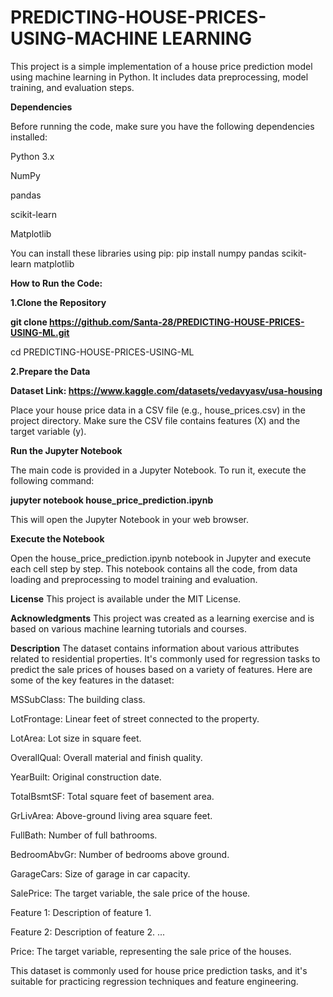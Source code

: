 # PREDICTING-HOUSE-PRICES-USING-MACHINE LEARNING

This project is a simple implementation of a house price prediction model using machine learning in Python. It includes data preprocessing, model training, and evaluation steps.

**Dependencies**

Before running the code, make sure you have the following dependencies installed:

Python 3.x

NumPy

pandas

scikit-learn

Matplotlib

You can install these libraries using pip:
pip install numpy pandas scikit-learn matplotlib

**How to Run the Code:**

**1.Clone the Repository**

**git clone https://github.com/Santa-28/PREDICTING-HOUSE-PRICES-USING-ML.git**

cd PREDICTING-HOUSE-PRICES-USING-ML

**2.Prepare the Data**

**Dataset Link: https://www.kaggle.com/datasets/vedavyasv/usa-housing**

Place your house price data in a CSV file (e.g., house_prices.csv) in the project directory. Make sure the CSV file contains features (X) and the target variable (y).

**Run the Jupyter Notebook**

The main code is provided in a Jupyter Notebook. To run it, execute the following command:

**jupyter notebook house_price_prediction.ipynb**

This will open the Jupyter Notebook in your web browser.

**Execute the Notebook**

Open the house_price_prediction.ipynb notebook in Jupyter and execute each cell step by step. This notebook contains all the code, from data loading and preprocessing to model training and evaluation.

**License**
This project is available under the MIT License.

**Acknowledgments**
This project was created as a learning exercise and is based on various machine learning tutorials and courses.

**Description**
The dataset contains information about various attributes related to residential properties. It's commonly used for regression tasks to predict the sale prices of houses based on a variety of features. Here are some of the key features in the dataset:

MSSubClass: The building class.

LotFrontage: Linear feet of street connected to the property.

LotArea:  Lot size in square feet.

OverallQual:  Overall material and finish quality.

YearBuilt:  Original construction date.

TotalBsmtSF: Total square feet of basement area.

GrLivArea: Above-ground living area square feet.

FullBath: Number of full bathrooms.

BedroomAbvGr: Number of bedrooms above ground.

GarageCars: Size of garage in car capacity.

SalePrice: The target variable, the sale price of the house.

Feature 1: Description of feature 1.

Feature 2: Description of feature 2.
...

Price: The target variable, representing the sale price of the houses.

This dataset is commonly used for house price prediction tasks, and it's suitable for practicing regression techniques and feature engineering.


